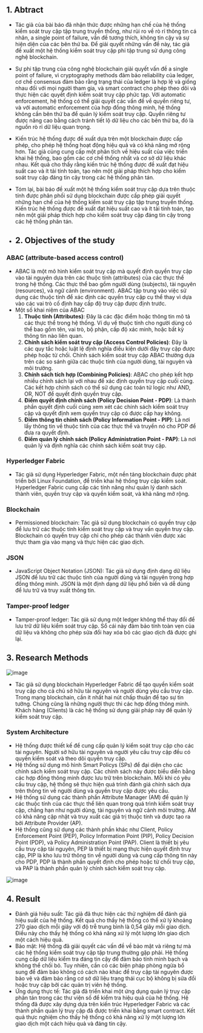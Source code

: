 ## 1. Abtract

- Tác giả của bài báo đã nhận thức được những hạn chế của hệ thống kiểm soát truy cập tập trung truyền thống, như rủi ro về rò rỉ thông tin cá nhân, a single point of failure, vấn đề tương thích, không tin cậy và sự hiện diện của các bên thứ ba. Để giải quyết những vấn đề này, tác giả đề xuất một hệ thống kiểm soát truy cập phi tập trung sử dụng công nghệ blockchain.
- Sự phi tập trung của công nghệ blockchain giải quyết vấn đề  a single point of failure, vì cryptography methods đảm bảo reliability của ledger, cơ chế consensus đảm bảo rằng trạng thái của ledger là hợp lệ và giống nhau đối với mọi người tham gia, và smart contract cho phép theo dõi và thực hiện các quyết định kiểm soát truy cập phức tạp. Với automatic enforcement, hệ thống có thể giải quyết các vấn đề về quyền riêng tư, và với automatic enforcement của hợp đồng thông minh, hệ thống không cần bên thứ ba để quản lý kiểm soát truy cập. Quyền riêng tư được nâng cao bằng cách tránh tiết lộ dữ liệu cho các bên thứ ba, đó là nguồn rò rỉ dữ liệu quan trọng.
- Kiến trúc hệ thống được đề xuất dựa trên một blockchain được cấp phép, cho phép hệ thống hoạt động hiệu quả và có khả năng mở rộng hơn. Tác giả cũng cung cấp một phân tích về hiệu suất của việc triển khai hệ thống, bao gồm các cơ chế thống nhất và cơ sở dữ liệu khác nhau. Kết quả cho thấy rằng kiến trúc hệ thống được đề xuất đạt hiệu suất cao và ít tải tính toán, tạo nên một giải pháp thích hợp cho kiểm soát truy cập đáng tin cậy trong các hệ thống phân tán.
- Tóm lại, bài báo đề xuất một hệ thống kiểm soát truy cập dựa trên thuộc tính được phân phối sử dụng blockchain được cấp phép giải quyết những hạn chế của hệ thống kiểm soát truy cập tập trung truyền thống. Kiến trúc hệ thống được đề xuất đạt hiệu suất cao và ít tải tính toán, tạo nên một giải pháp thích hợp cho kiểm soát truy cập đáng tin cậy trong các hệ thống phân tán.

- ## 2. Objectives of the study

### ABAC (attribute-based access control)

- ABAC là một mô hình kiểm soát truy cập mà quyết định quyền truy cập vào tài nguyên dựa trên các thuộc tính (attributes) của các thực thể trong hệ thống. Các thực thể bao gồm người dùng (subjects), tài nguyên (resources), và ngữ cảnh (environment). ABAC tập trung vào việc sử dụng các thuộc tính để xác định các quyền truy cập cụ thể thay vì dựa vào các vai trò cố định hay cấp độ truy cập được định trước.
- Một số khai niệm của ABAC
    1. **Thuộc tính (Attributes)**: Đây là các đặc điểm hoặc thông tin mô tả các thực thể trong hệ thống. Ví dụ về thuộc tính cho người dùng có thể bao gồm tên, vai trò, bộ phận, cấp độ xác minh, hoặc bất kỳ thông tin nào liên quan.
    2. **Chính sách kiểm soát truy cập (Access Control Policies)**: Đây là các quy tắc hoặc luật lệ định nghĩa điều kiện dưới đây truy cập được phép hoặc từ chối. Chính sách kiểm soát truy cập ABAC thường dựa trên các so sánh giữa các thuộc tính của người dùng, tài nguyên và môi trường.
    3. **Chính sách tích hợp (Combining Policies)**: ABAC cho phép kết hợp nhiều chính sách lại với nhau để xác định quyền truy cập cuối cùng. Các kết hợp chính sách có thể sử dụng các toán tử logic như AND, OR, NOT để quyết định quyền truy cập.
    4. **Điểm quyết định chính sách (Policy Decision Point - PDP)**: Là thành phần quyết định cuối cùng xem xét các chính sách kiểm soát truy cập và quyết định xem quyền truy cập có được cấp hay không.
    5. **Điểm thông tin chính sách (Policy Information Point - PIP)**: Là nơi lấy thông tin về thuộc tính của các thực thể và truyền nó cho PDP để đưa ra quyết định.
    6. **Điểm quản lý chính sách (Policy Administration Point - PAP)**: Là nơi quản lý và định nghĩa các chính sách kiểm soát truy cập.

### Hyperledger Fabric

- Tác giả sử dụng Hyperledger Fabric, một nền tảng blockchain được phát triển bởi Linux Foundation, để triển khai hệ thống truy cập kiểm soát. Hyperledger Fabric cung cấp các tính năng như quản lý danh sách thành viên, quyền truy cập và quyền kiểm soát, và khả năng mở rộng.

### Blockchain

- Permissioned blockchain: Tác giả sử dụng blockchain có quyền truy cập để lưu trữ các thuộc tính kiểm soát truy cập và truy vấn quyền truy cập. Blockchain có quyền truy cập chỉ cho phép các thành viên được xác thực tham gia vào mạng và thực hiện các giao dịch.

### JSON

- JavaScript Object Notation (JSON): Tác giả sử dụng định dạng dữ liệu JSON để lưu trữ các thuộc tính của người dùng và tài nguyên trong hợp đồng thông minh. JSON là một định dạng dữ liệu phổ biến và dễ dùng để lưu trữ và truy xuất thông tin.

### Tamper-proof ledger

- Tamper-proof ledger: Tác giả sử dụng một ledger không thể thay đổi để lưu trữ dữ liệu kiểm soát truy cập. Sổ cái này đảm bảo tính toàn vẹn của dữ liệu và không cho phép sửa đổi hay xóa bỏ các giao dịch đã được ghi lại.

## 3. Research Methods

![image](https://github.com/PNg-HA/secret/assets/93396414/c89cac2c-5bfa-4263-af5c-7b2319714870)

- Tác giả sử dụng blockchain Hyperledger Fabric để tạo quyền kiểm soát truy cập cho cả chủ sở hữu tài nguyên và người dùng yêu cầu truy cập. Trong mạng blockchain, cần ít nhất hai nút chấp thuận để tạo sự tin tưởng. Chúng cũng là những người thực thi các hợp đồng thông minh. Khách hàng (Clients) là các hệ thống sử dụng giải pháp này để quản lý kiểm soát truy cập.

### System Architecture

- Hệ thống được thiết kế để cung cấp quản lý kiểm soát truy cập cho các tài nguyên. Người sở hữu tài nguyên và người yêu cầu truy cập đều có quyền kiểm soát và theo dõi quyền truy cập.
- Hệ thống sử dụng mô hình Smart Policys (SPs) để đại diện cho các chính sách kiểm soát truy cập. Các chính sách này được biểu diễn bằng các hợp đồng thông minh được lưu trữ trên blockchain. Mỗi khi có yêu cầu truy cập, hệ thống sẽ thực hiện quá trình đánh giá chính sách dựa trên thông tin về người dùng và quyền truy cập được yêu cầu.
- Hệ thống sử dụng các thành phần Attribute Manager (AM) để quản lý các thuộc tính của các thực thể liên quan trong quá trình kiểm soát truy cập, chẳng hạn như người dùng, tài nguyên và ngữ cảnh môi trường. AM có khả năng cập nhật và truy xuất các giá trị thuộc tính và được tạo ra bởi Attribute Provider (AP).
- Hệ thống cũng sử dụng các thành phần khác như Client, Policy Enforcement Point (PEP), Policy Information Point (PIP), Policy Decision Point (PDP), và Policy Administration Point (PAP). Client là thiết bị yêu cầu truy cập tài nguyên, PEP là thiết bị mạng thực hiện quyết định truy cập, PIP là kho lưu trữ thông tin về người dùng và cung cấp thông tin này cho PDP, PDP là thành phần quyết định cho phép hoặc từ chối truy cập, và PAP là thành phần quản lý chính sách kiểm soát truy cập.

![image](https://github.com/PNg-HA/secret/assets/93396414/906f6085-8293-4c92-9ef4-1eea3fedab83)

## 4. Result

- Đánh giá hiệu suất: Tác giả đã thực hiện các thử nghiệm để đánh giá hiệu suất của hệ thống. Kết quả cho thấy hệ thống có thể xử lý khoảng 270 giao dịch mỗi giây với độ trễ trung bình là 0,54 giây mỗi giao dịch. Điều này cho thấy hệ thống có khả năng xử lý một lượng lớn giao dịch một cách hiệu quả.
- Bảo mật: Hệ thống đã giải quyết các vấn đề về bảo mật và riêng tư mà các hệ thống kiểm soát truy cập tập trung thường gặp phải. Hệ thống cung cấp dữ liệu kiểm tra đáng tin cậy để đảm bảo tính minh bạch và không thể chối bỏ. Tuy nhiên, cần có các biện pháp phòng ngừa bổ sung để đảm bảo không có cách nào khác để truy cập tài nguyên được bảo vệ và đảm bảo rằng cơ sở dữ liệu trạng thái cục bộ không bị sửa đổi hoặc truy cập bởi các quản trị viên hệ thống.
- Ứng dụng thực tế: Tác giả đã triển khai một ứng dụng quản lý truy cập phân tán trong các thư viện số để kiểm tra hiệu quả của hệ thống. Hệ thống đã được xây dựng dựa trên kiến trúc Hyperledger Fabric và các thành phần quản lý truy cập đã được triển khai bằng smart contract. Kết quả thực nghiệm cho thấy hệ thống có khả năng xử lý một lượng lớn giao dịch một cách hiệu quả và đáng tin cậy.
